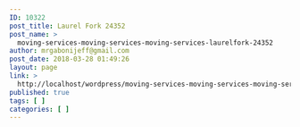 ```yaml
---
ID: 10322
post_title: Laurel Fork 24352
post_name: >
  moving-services-moving-services-moving-services-laurelfork-24352
author: mrgabonijeff@gmail.com
post_date: 2018-03-28 01:49:26
layout: page
link: >
  http://localhost/wordpress/moving-services-moving-services-moving-services-laurelfork-24352/
published: true
tags: [ ]
categories: [ ]
---
```


